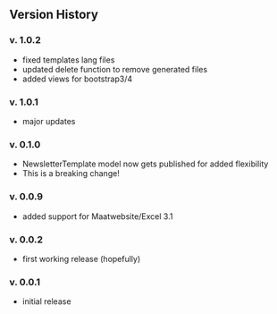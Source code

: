 ## Version History

### v. 1.0.2

- fixed templates lang files
- updated delete function to remove generated files
- added views for bootstrap3/4

### v. 1.0.1

- major updates 

### v. 0.1.0

- NewsletterTemplate model now gets published for added flexibility
- This is a breaking change!

### v. 0.0.9

- added support for Maatwebsite/Excel 3.1

### v. 0.0.2

- first working release (hopefully)

### v. 0.0.1

- initial release

